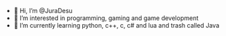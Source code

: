 - 👋 Hi, I’m @JuraDesu
- 👀 I’m interested in programming, gaming and game development
- 🌱 I’m currently learning python, c++, c, c# and lua and trash called Java
<!---
JuraDesu/JuraDesu is a ✨ special ✨ repository because its `README.md` (this file) appears on your GitHub profile.
You can click the Preview link to take a look at your changes.
--->
